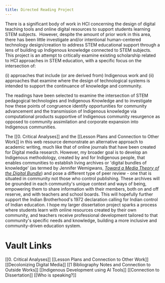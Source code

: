 ```yaml
---
title: Directed Reading Project
---
```


There is a significant body of work in HCI concerning the design of digital teaching tools and online digital resources to support students learning STEM subjects.  However, despite the amount of prior work in this area, there has been little investigate and/or intentional human-centered technology design/creation to address STEM educational support through a lens of building up Indigenous knowledge connected to STEM subjects. This project is an attempt to critically examine existing scholarship related to HCI approaches in STEM education, with a specific focus on the intersection of: 

(i) approaches that include (or are derived from) Indigenous work and 
(ii) approaches that examine where the design of technological systems is intended to support the continuance of knowledge and community. 

The readings have been selected to examine the intersection of STEM pedagogical technologies and Indigenous Knowledge and to investigate how these points of congruence identify opportunities for community advancement and the transmission of Indigenous knowledge via computational products supportive of Indigenous community resurgence as opposed to community assimilation and corporate expansion into Indigenous communities.

The [[0. Critical Analyses]] and the [[Lesson Plans and Connection to Other Work]] in this web resource demonstrate an alternative approach to academic writing, much like that of online journals that have been created for Digital media research. However, my broader goal is to develop an Indigenous methodology, created by and for Indigenous people, that enables communities to establish living archives or 'digital bundles of knowledge' (as termed by Jennifer Wemigwans,  *[Toward a Media Theory of the Digital Bundle](https://www.degruyter.com/document/doi/10.1515/9781478022497-015/html)*) and pose a different type of peer review - one that is situated in community not those who control publishing. These archives will be grounded in each community's unique context and ways of being, empowering them to share information with their members, both on and off reserve, and with teachers and school boards. This will hopefully further support the Indian Brotherhood's 1972 declaration calling for Indian control of Indian education. I hope my larger dissertation project sparks a process where students learn with online resources created by their own community, and teachers receive professional development tailored to that community's specific needs and knowledge, building a more inclusive and community-driven education system.

# Vault Links
[[0. Critical Analyses]]
[[Lesson Plans and Connection to Other Work]]
[[Decolonizing Digital Media]]
[[1 Bibliography Notes and Connection to Outside Works]]
[[Indigenous Development using AI Tools]]
[[Connection to Dissertation]]
[[Who is speaking?]]